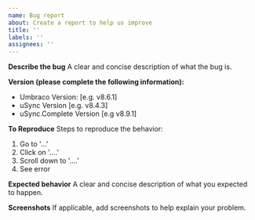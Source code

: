```yaml
---
name: Bug report
about: Create a report to help us improve
title: ''
labels: ''
assignees: ''
---
```


**Describe the bug**
A clear and concise description of what the bug is.

**Version (please complete the following information):**
 - Umbraco Version: [e.g. v8.6.1]
 - uSync Version [e.g. v8.4.3]
 - uSync.Complete Version [e.g v8.9.1]

**To Reproduce**
Steps to reproduce the behavior:
1. Go to '...'
2. Click on '....'
3. Scroll down to '....'
4. See error

**Expected behavior**
A clear and concise description of what you expected to happen.

**Screenshots**
If applicable, add screenshots to help explain your problem.

